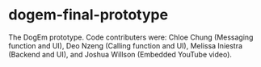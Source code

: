 # dogem-final-prototype
The DogEm prototype.
Code contributers were: 
Chloe Chung (Messaging function and UI), Deo Nzeng (Calling function and UI), Melissa Iniestra (Backend and UI), and Joshua Willson (Embedded YouTube video).
